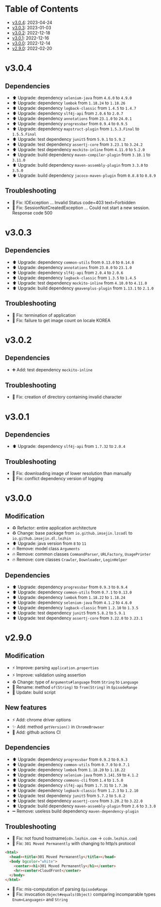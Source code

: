 # Table of Contents

- [v3.0.4](#v304): 2023-04-24
- [v3.0.3](#v303): 2023-01-03
- [v3.0.2](#v302): 2022-12-18
- [v3.0.1](#v301): 2022-12-16
- [v3.0.0](#v300): 2022-12-14
- [v2.9.0](#v290): 2022-02-20

# v3.0.4

## Dependencies

- ⬆️ Upgrade: dependency `selenium-java` from `4.6.0` to `4.9.0`
- ⬆️ Upgrade: dependency `lombok` from `1.18.24` to `1.18.26`
- ⬆️ Upgrade: dependency `logback-classic` from `1.4.5` to `1.4.7`
- ⬆️ Upgrade: dependency `slf4j-api` from `2.0.6` to `2.0.7`
- ⬆️ Upgrade: dependency `annotations` from `23.1.0` to `24.0.1`
- ⬆️ Upgrade: dependency `progressbar` from `0.9.4` to `0.9.5`
- ⬆️ Upgrade: dependency `mapstruct-plugin` from `1.5.3.Final` to `1.5.5.Final`
- ⬆️ Upgrade: test dependency `junit5` from `5.9.1` to `5.9.2`
- ⬆️ Upgrade: test dependency `assertj-core` from `3.23.1` to `3.24.2`
- ⬆️ Upgrade: test dependency `mockito-inline` from `4.11.0` to `5.2.0`
- ⬆️ Upgrade: build dependency `maven-compiler-plugin` from `3.10.1` to `3.11.0`
- ⬆️ Upgrade: build dependency `maven-assembly-plugin` from `3.3.0` to `3.5.0`
- ⬆️ Upgrade: build dependency `jacoco-maven-plugin` from `0.8.8` to `0.8.9`

## Troubleshooting

- 🐞 Fix: IOException ... Invalid Status code=403 text=Forbidden
- 🐞 Fix: SessionNotCreatedException ... Could not start a new session. Response code 500

# v3.0.3

## Dependencies

- ⬆️ Upgrade: dependency `common-utils` from `0.13.0` to `0.14.0`
- ⬆️ Upgrade: dependency `annotations` from `23.0.0` to `23.1.0`
- ⬆️ Upgrade: dependency `slf4j-api` from `2.0.4` to `2.0.6`
- ⬆️ Upgrade: dependency `logback-classic` from `1.3.5` to `1.4.5`
- ⬆️ Upgrade: test dependency `mockito-inline` from `4.10.0` to `4.11.0`
- ⬆️ Upgrade: build dependency `gmavenplus-plugin` from `1.13.1` to `2.1.0`

## Troubleshooting

- 🐞 Fix: termination of application
- 🐞 Fix: failure to get image count on locale KOREA

# v3.0.2

## Dependencies

- ➕ Add: test dependency `mockito-inline`

## Troubleshooting

- 🐞 Fix: creation of directory containing invalid character

# v3.0.1

## Dependencies

- ⬆️ Upgrade: dependency `slf4j-api` from `1.7.32` to `2.0.4`

## Troubleshooting

- 🐞 Fix: downloading image of lower resolution than manually
- 🐞 Fix: conflict dependency version of logging 

# v3.0.0

## Modification

- ♻️ Refactor: entire application architecture
- ♻️ Change: base package from `io.github.imsejin.lzcodl` to `io.github.imsejin.dl.lezhin`
- ⬆️ Upgrade: java version from `8` to `11`
- 🔥 Remove: model class `Arguments`
- 🔥 Remove: common classes `CommandParser`, `URLFactory`, `UsagePrinter`
- 🔥 Remove: core classes `Crawler`, `Downloader`, `LoginHelper`

## Dependencies

- ⬆️ Upgrade: dependency `progressbar` from `0.9.3` to `0.9.4`
- ⬆️ Upgrade: dependency `common-utils` from `0.7.1` to `0.13.0`
- ⬆️ Upgrade: dependency `lombok` from `1.18.22` to `1.18.24`
- ⬆️ Upgrade: dependency `selenium-java` from `4.1.2` to `4.6.0`
- ⬆️ Upgrade: dependency `logback-classic` from `1.2.10` to `1.3.5`
- ⬆️ Upgrade: test dependency `junit5` from `5.8.2` to `5.9.1`
- ⬆️ Upgrade: test dependency `assertj-core` from `3.22.0` to `3.23.1`

# v2.9.0

## Modification

- ⚡️ Improve: parsing `application.properties`
- ⚡️ Improve: validation using assertion
- ♻️ Change: type of `Arguments#language` from `String` to `Language`
- 🚚 Rename: method `of(String)` to `from(String)` in `EpisodeRange`
- 🔧 Update: build script

## New features

- ⚡️ Add: chrome driver options
- ✨ Add: method `getVersion()` in `ChromeBrowser`
- 👷 Add: github actions CI

## Dependencies

- ⬆️ Upgrade: dependency `progressbar` from `0.9.2` to `0.9.3`
- ⬆️ Upgrade: dependency `common-utils` from `0.7.0` to `0.7.1`
- ⬆️ Upgrade: dependency `lombok` from `1.18.20` to `1.18.22`
- ⬆️ Upgrade: dependency `selenium-java` from `3.141.59` to `4.1.2`
- ⬆️ Upgrade: dependency `commons-cli` from `1.4` to `1.5.0`
- ⬆️ Upgrade: dependency `slf4j-api` from `1.7.31` to `1.7.36`
- ⬆️ Upgrade: dependency `logback-classic` from `1.2.3` to `1.2.10`
- ⬆️ Upgrade: test dependency `junit5` from `5.7.2` to `5.8.2`
- ⬆️ Upgrade: test dependency `assertj-core` from `3.20.2` to `3.22.0`
- ⬆️ Upgrade: build dependency `maven-assembly-plugin` from `2.6` to `3.3.0`
- ➖ Remove: useless build dependency `maven-dependency-plugin`

## Troubleshooting

- 🐞 Fix: not found hostname(`cdn.lezhin.com` -> `ccdn.lezhin.com`)
- 🐞 Fix: `301 Moved Permanently` with changing to http/s protocol

```html
<html>
  <head><title>301 Moved Permanently</title></head>
  <body bgcolor="white">
    <center><h1>301 Moved Permanently</h1></center>
    <hr><center>CloudFront</center>
  </body>
</html>
```

- 🐞 Fix: mis-computation of parsing `EpisodeRange`
- 🐞 Fix: invocation `Object#equals(Object)` comparing incomparable types `Enum<Languages>` and `String`
